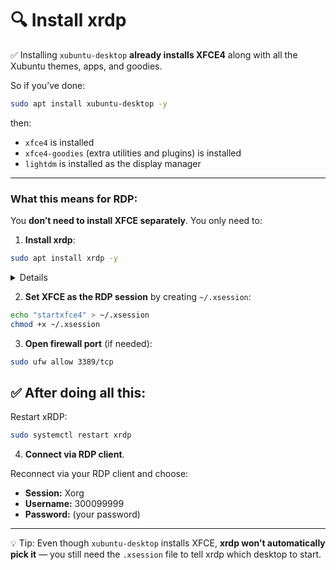 # 🔍 **Install xrdp**

✅ Installing `xubuntu-desktop` **already installs XFCE4** along with all the Xubuntu themes, apps, and goodies.

So if you’ve done:

```bash
sudo apt install xubuntu-desktop -y
```

then:

* `xfce4` is installed
* `xfce4-goodies` (extra utilities and plugins) is installed
* `lightdm` is installed as the display manager

---

### What this means for RDP:

You **don’t need to install XFCE separately**. You only need to:

1. **Install xrdp**:

```bash
sudo apt install xrdp -y
```
<details>

```lua
Reading package lists... Done
Building dependency tree... Done
Reading state information... Done
The following additional packages will be installed:
  libpipewire-0.3-modules-xrdp pipewire-module-xrdp xorgxrdp
Suggested packages:
  guacamole
The following NEW packages will be installed:
  libpipewire-0.3-modules-xrdp pipewire-module-xrdp xorgxrdp xrdp
0 upgraded, 4 newly installed, 0 to remove and 0 not upgraded.
Need to get 626 kB of archives.
After this operation, 3,570 kB of additional disk space will be used.
Get:1 http://ca.archive.ubuntu.com/ubuntu noble/universe amd64 xrdp amd64 0.9.24-4 [536 kB]
Get:2 http://ca.archive.ubuntu.com/ubuntu noble/universe amd64 libpipewire-0.3-modules-xrdp amd64 0.2-2 [20.6 kB]
Get:3 http://ca.archive.ubuntu.com/ubuntu noble/universe amd64 pipewire-module-xrdp all 0.2-2 [3,800 B]
Get:4 http://ca.archive.ubuntu.com/ubuntu noble/universe amd64 xorgxrdp amd64 1:0.9.19-1 [65.3 kB]
Fetched 626 kB in 0s (1,544 kB/s)   
Selecting previously unselected package xrdp.
(Reading database ... 227614 files and directories currently installed.)
Preparing to unpack .../xrdp_0.9.24-4_amd64.deb ...
Unpacking xrdp (0.9.24-4) ...
Selecting previously unselected package libpipewire-0.3-modules-xrdp:amd64.
Preparing to unpack .../libpipewire-0.3-modules-xrdp_0.2-2_amd64.deb ...
Unpacking libpipewire-0.3-modules-xrdp:amd64 (0.2-2) ...
Selecting previously unselected package pipewire-module-xrdp.
Preparing to unpack .../pipewire-module-xrdp_0.2-2_all.deb ...
Unpacking pipewire-module-xrdp (0.2-2) ...
Selecting previously unselected package xorgxrdp.
Preparing to unpack .../xorgxrdp_1%3a0.9.19-1_amd64.deb ...
Unpacking xorgxrdp (1:0.9.19-1) ...
Setting up xrdp (0.9.24-4) ...

Generating 2048 bit rsa key...

ssl_gen_key_xrdp1 ok

saving to /etc/xrdp/rsakeys.ini

Created symlink /etc/systemd/system/multi-user.target.wants/xrdp-sesman.service → /usr/lib/systemd/system/xrdp-sesman.service.
Created symlink /etc/systemd/system/multi-user.target.wants/xrdp.service → /usr/lib/systemd/system/xrdp.service.
Setting up libpipewire-0.3-modules-xrdp:amd64 (0.2-2) ...
Setting up xorgxrdp (1:0.9.19-1) ...
Setting up pipewire-module-xrdp (0.2-2) ...
Processing triggers for man-db (2.12.0-4build2) ...
Processing triggers for libc-bin (2.39-0ubuntu8.6) ...
Scanning processes...                                                                                                                     
Scanning processor microcode...                                                                                                           
Scanning linux images...                                                                                                                  

Running kernel seems to be up-to-date.

The processor microcode seems to be up-to-date.

No services need to be restarted.

No containers need to be restarted.

No user sessions are running outdated binaries.

No VM guests are running outdated hypervisor (qemu) binaries on this host.
```
  
</details>

2. **Set XFCE as the RDP session** by creating `~/.xsession`:

```bash
echo "startxfce4" > ~/.xsession
chmod +x ~/.xsession
```

3. **Open firewall port** (if needed):

```bash
sudo ufw allow 3389/tcp
```

## ✅ After doing all this:

Restart xRDP:

```bash
sudo systemctl restart xrdp
```
4. **Connect via RDP client**.

Reconnect via your RDP client and choose:

* **Session:** Xorg
* **Username:** 300099999
* **Password:** (your password)

---

💡 Tip: Even though `xubuntu-desktop` installs XFCE, **xrdp won’t automatically pick it** — you still need the `.xsession` file to tell xrdp which desktop to start.
